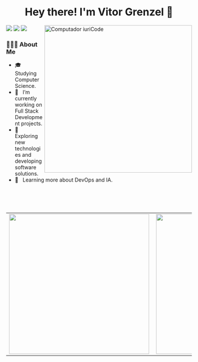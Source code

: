 <h1 align="center">Hey there! I'm Vitor Grenzel 👋 </h1>

<div>
  <img src="https://raw.githubusercontent.com/MicaelliMedeiros/micaellimedeiros/master/image/computer-illustration.png"
    min-width="400px" max-width="400px" width="400px" align="right" alt="Computador iuriCode">

  <p align="left">
    <a href="https://www.twitter.com/VGrenzel/" alt="Twitter">
    <img src="https://img.shields.io/badge/twitter-%231DA1F2.svg?&style=for-the-badge&logo=twitter&logoColor=white" /></a>
    <a href="https://www.instagram.com/vitor_grenzel/" alt="Instagram">
    <img src="https://img.shields.io/badge/-Instagram-DF0174?style=for-the-badge&logo=instagram&logoColor=white" /></a>
    <a href="https://www.linkedin.com/in/vitorgrenzel/" alt="Linkedin">
    <img src="https://img.shields.io/badge/-Linkedin-0e76a8?style=for-the-badge&logo=Linkedin&logoColor=white" /></a>
  </p>

  <div align="left">
    <h3> 👨🏻‍💻 About Me </h3>
    <ul>
      <li align="left">🎓 &nbsp; Studying Computer Science.</li>
      <li align="left">💼 &nbsp; I’m currently working on Full Stack Development projects.</li>
      <li align="left">🤔 &nbsp; Exploring new technologies and developing software solutions.</li>
      <li align="left">🌱 &nbsp; Learning more about DevOps and IA.</li>
    </ul>
  </div>
  
  <br /> <br /> <br />
  
  <center>
    <table>
      <tr>
        <td>
          <img width="380px" align="left"
            src="https://github-readme-stats.vercel.app/api?username=vitorgrenzel&show_icons=true&bg_color=0d1117&title_color=735ec9&text_color=c9d1d9&icon_color=735ec9&hide_border=true&count_private=true" />
        </td>
        <td>
          <img width="380px" align="left"
            src="https://github-readme-stats.vercel.app/api/top-langs/?username=vitorgrenzel&layout=compact&bg_color=0d1117&title_color=735ec9&text_color=c9d1d9&icon_color=735ec9&hide_border=true&count_private=true" />
        </td>
      </tr>
    </table>
  </center>
</div>
